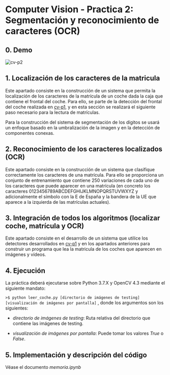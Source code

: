 # Computer Vision - Practica 2: Segmentación y reconocimiento de caracteres (OCR)

## 0. Demo

![cv-p2](https://user-images.githubusercontent.com/48054735/123557765-19538380-d793-11eb-92cc-9afc183209ab.gif)

## 1. Localización de los caracteres de la matricula

Este apartado consiste en la construcción de un sistema que permita la localización de los caracteres de la matrícula de un coche
dada la caja que contiene el frontal del coche. Para ello, se parte de la detección del frontal del coche realizada en 
[cv-p1](https://github.com/mikamp116/cv-p1), y en esta sección se realizará el siguiente paso necesario para la lectura de matrículas.

Para la construcción del sistema de segmentación de los dígitos se usará un enfoque basado en la umbralización de la imagen y en la detección
de componentes conexas.

## 2. Reconocimiento de los caracteres localizados (OCR)

Este apartado consiste en la construcción de un sistema que clasifique correctamente los caracteres de una matrícula.
Para ello se proporciona un conjunto de entrenamiento que contiene 250 variaciones de cada uno de los caracteres que puede aparecer 
en una matrícula (en concreto los caracteres 0123456789ABCDEFGHIJKLMNOPQRSTUVWXYZ y adicionalmente el símbolo con la
E de España y la bandera de la UE que aparece a la izquierda de las matrículas actuales).

## 3. Integración de todos los algoritmos (localizar coche, matrícula y OCR)

Este apartado consiste en el desarrollo de un sistema que utilice los detectores desarrollados en [cv-p1](https://github.com/mikamp116/cv-p1) y en los apartados anteriores para construir un programa que lea la matricula de los coches que aparecen en imágenes y vídeos.

## 4. Ejecución

La práctica deberá ejecutarse sobre Python 3.7.X y OpenCV 4.3 mediante el siguiente mandato:

<code>>$ python leer_coche.py [directorio de imágenes de testing] [visualización de imágenes por pantalla]</code>
, donde los argumentos son los siguientes:

-   *directorio de imágenes de testing*: Ruta relativa del directorio que contiene las imágenes de testing.

-   *visualización de imágenes por pantalla*: Puede tomar los valores *True* o *False*.

## 5. Implementación y descripción del código

Véase el documento *memoria.ipynb*

